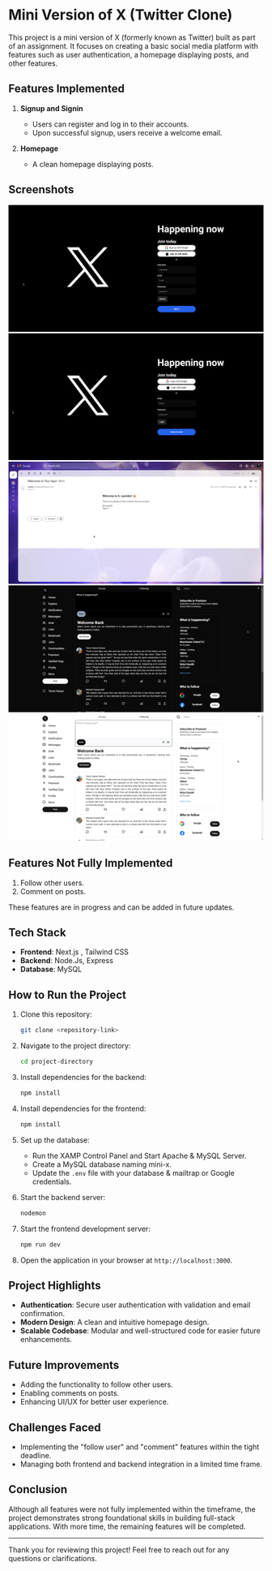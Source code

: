# Mini Version of X (Twitter Clone)

This project is a mini version of X (formerly known as Twitter) built as part of an assignment. It focuses on creating a basic social media platform with features such as user authentication, a homepage displaying posts, and other features.

## Features Implemented

1. **Signup and Signin**

   - Users can register and log in to their accounts.
   - Upon successful signup, users receive a welcome email.

2. **Homepage**
   - A clean homepage displaying posts.

## Screenshots

![Signup](screenshots/signup.png)
![Login](screenshots/login.png)
![welcomeMail](screenshots/welcomeMail.png)
![Homepage](screenshots/homepage.png)
![HomepageWhiteTheme](screenshots/HomepageWhiteTheme.png)

## Features Not Fully Implemented

1. Follow other users.
2. Comment on posts.

These features are in progress and can be added in future updates.

## Tech Stack

- **Frontend**: Next.js , Tailwind CSS
- **Backend**: Node.Js, Express
- **Database**: MySQL

## How to Run the Project

1. Clone this repository:

   ```bash
   git clone <repository-link>
   ```

2. Navigate to the project directory:

   ```bash
   cd project-directory
   ```

3. Install dependencies for the backend:

   ```bash
   npm install
   ```

4. Install dependencies for the frontend:

   ```bash
   npm install
   ```

5. Set up the database:

   - Run the XAMP Control Panel and Start Apache & MySQL Server.
   - Create a MySQL database naming mini-x.
   - Update the `.env` file with your database & mailtrap or Google credentials.

6. Start the backend server:

   ```bash
   nodemon
   ```

7. Start the frontend development server:

   ```bash
   npm run dev
   ```

8. Open the application in your browser at `http://localhost:3000`.

## Project Highlights

- **Authentication**: Secure user authentication with validation and email confirmation.
- **Modern Design**: A clean and intuitive homepage design.
- **Scalable Codebase**: Modular and well-structured code for easier future enhancements.

## Future Improvements

- Adding the functionality to follow other users.
- Enabling comments on posts.
- Enhancing UI/UX for better user experience.

## Challenges Faced

- Implementing the "follow user" and "comment" features within the tight deadline.
- Managing both frontend and backend integration in a limited time frame.

## Conclusion

Although all features were not fully implemented within the timeframe, the project demonstrates strong foundational skills in building full-stack applications. With more time, the remaining features will be completed.

---

Thank you for reviewing this project! Feel free to reach out for any questions or clarifications.
